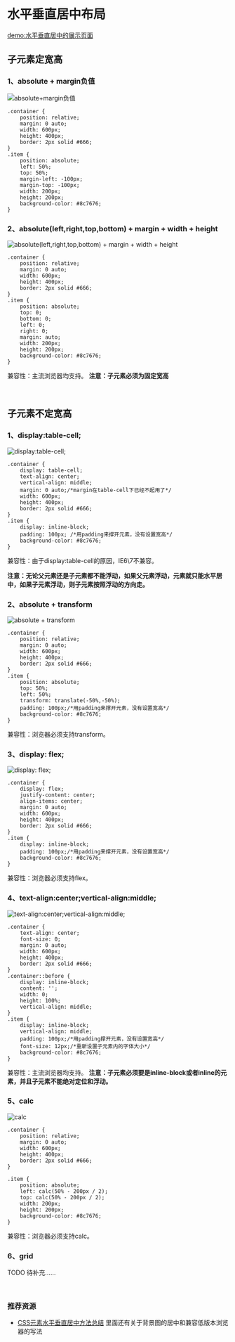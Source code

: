 # 水平垂直居中布局

[demo:水平垂直居中的展示页面](https://qiqihaobenben.github.io/layout/pages/middle)

## 子元素定宽高

### 1、absolute + margin负值

![absolute+margin负值](./images/11.png)

```
.container {
    position: relative;
    margin: 0 auto;
    width: 600px;
    height: 400px;
    border: 2px solid #666;
}
.item {
    position: absolute;
    left: 50%;
    top: 50%;
    margin-left: -100px;
    margin-top: -100px;
    width: 200px;
    height: 200px;
    background-color: #8c7676;
}
```

### 2、absolute(left,right,top,bottom) + margin + width + height

![absolute(left,right,top,bottom) + margin + width + height](./images/12.png)

```
.container {
    position: relative;
    margin: 0 auto;
    width: 600px;
    height: 400px;
    border: 2px solid #666;
}
.item {
    position: absolute;
    top: 0;
    bottom: 0;
    left: 0;
    right: 0;
    margin: auto;
    width: 200px;
    height: 200px;
    background-color: #8c7676;
}
```
兼容性：主流浏览器均支持。
**注意：子元素必须为固定宽高**

<br />

## 子元素不定宽高

### 1、display:table-cell;

![display:table-cell;](./images/13.png)

```
.container {
    display: table-cell;
    text-align: center;
    vertical-align: middle;
    margin: 0 auto;/*margin在table-cell下已经不起用了*/
    width: 600px;
    height: 400px;
    border: 2px solid #666;
}
.item {
    display: inline-block;
    padding: 100px; /*用padding来撑开元素，没有设置宽高*/
    background-color: #8c7676;
}
```

兼容性：由于display:table-cell的原因，IE6\7不兼容。

**注意：无论父元素还是子元素都不能浮动，如果父元素浮动，元素就只能水平居中，如果子元素浮动，则子元素按照浮动的方向走。**

### 2、absolute + transform

![absolute + transform](./images/14.png)

```
.container {
    position: relative;
    margin: 0 auto;
    width: 600px;
    height: 400px;
    border: 2px solid #666;
}
.item {
    position: absolute;
    top: 50%;
    left: 50%;
    transform: translate(-50%,-50%);
    padding: 100px;/*用padding来撑开元素，没有设置宽高*/
    background-color: #8c7676;
}
```

兼容性：浏览器必须支持transform。

### 3、display: flex;

![display: flex;](./images/15.png)

```
.container {
    display: flex;
    justify-content: center;
    align-items: center;
    margin: 0 auto;
    width: 600px;
    height: 400px;
    border: 2px solid #666;
}
.item {
    display: inline-block;
    padding: 100px;/*用padding来撑开元素，没有设置宽高*/
    background-color: #8c7676;
}
```

兼容性：浏览器必须支持flex。

### 4、text-align:center;vertical-align:middle;

![text-align:center;vertical-align:middle;](./images/16.png)

```
.container {
    text-align: center;
    font-size: 0;
    margin: 0 auto;
    width: 600px;
    height: 400px;
    border: 2px solid #666;
}
.container::before {
    display: inline-block;
    content: '';
    width: 0;
    height: 100%;
    vertical-align: middle;
}
.item {
    display: inline-block;
    vertical-align: middle;
    padding: 100px;/*用padding撑开元素，没有设置宽高*/
    font-size: 12px;/*重新设置子元素内的字体大小*/
    background-color: #8c7676;
}
```
兼容性：主流浏览器均支持。
**注意：子元素必须要是inline-block或者inline的元素，并且子元素不能绝对定位和浮动。**

### 5、calc

![calc](./images/17.png)

```
.container {
    position: relative;
    margin: 0 auto;
    width: 600px;
    height: 400px;
    border: 2px solid #666;
}

.item {
    position: absolute;
    left: calc(50% - 200px / 2);
    top: calc(50% - 200px / 2);
    width: 200px;
    height: 200px;
    background-color: #8c7676;
}
```

兼容性：浏览器必须支持calc。

### 6、grid

TODO 待补充……


<br />

### 推荐资源

* [CSS元素水平垂直居中方法总结](http://www.cnblogs.com/Dudy/p/4085292.html)
里面还有关于背景图的居中和兼容低版本浏览器的写法
